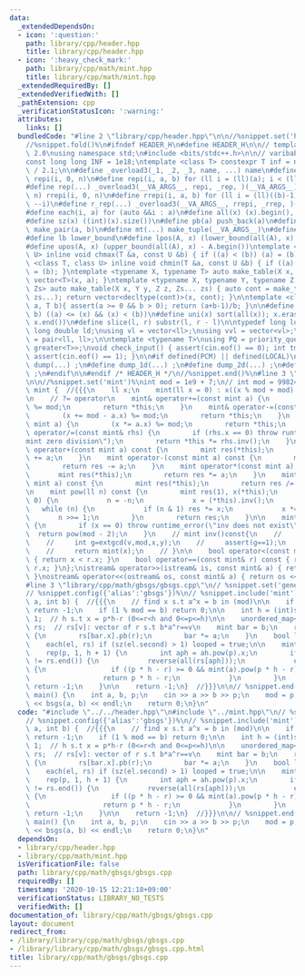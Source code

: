 ```yaml
---
data:
  _extendedDependsOn:
  - icon: ':question:'
    path: library/cpp/header.hpp
    title: library/cpp/header.hpp
  - icon: ':heavy_check_mark:'
    path: library/cpp/math/mint.hpp
    title: library/cpp/math/mint.hpp
  _extendedRequiredBy: []
  _extendedVerifiedWith: []
  _pathExtension: cpp
  _verificationStatusIcon: ':warning:'
  attributes:
    links: []
  bundledCode: "#line 2 \"library/cpp/header.hpp\"\n\n//%snippet.set('header')%\n\
    //%snippet.fold()%\n#ifndef HEADER_H\n#define HEADER_H\n\n// template version\
    \ 2.0\nusing namespace std;\n#include <bits/stdc++.h>\n\n// varibable settings\n\
    const long long INF = 1e18;\ntemplate <class T> constexpr T inf = numeric_limits<T>::max()\
    \ / 2.1;\n\n#define _overload3(_1, _2, _3, name, ...) name\n#define _rep(i, n)\
    \ repi(i, 0, n)\n#define repi(i, a, b) for (ll i = (ll)(a); i < (ll)(b); ++i)\n\
    #define rep(...) _overload3(__VA_ARGS__, repi, _rep, )(__VA_ARGS__)\n#define _rrep(i,\
    \ n) rrepi(i, 0, n)\n#define rrepi(i, a, b) for (ll i = (ll)((b)-1); i >= (ll)(a);\
    \ --i)\n#define r_rep(...) _overload3(__VA_ARGS__, rrepi, _rrep, )(__VA_ARGS__)\n\
    #define each(i, a) for (auto &&i : a)\n#define all(x) (x).begin(), (x).end()\n\
    #define sz(x) ((int)(x).size())\n#define pb(a) push_back(a)\n#define mp(a, b)\
    \ make_pair(a, b)\n#define mt(...) make_tuple(__VA_ARGS__)\n#define ub upper_bound\n\
    #define lb lower_bound\n#define lpos(A, x) (lower_bound(all(A), x) - A.begin())\n\
    #define upos(A, x) (upper_bound(all(A), x) - A.begin())\ntemplate <class T, class\
    \ U> inline void chmax(T &a, const U &b) { if ((a) < (b)) (a) = (b); }\ntemplate\
    \ <class T, class U> inline void chmin(T &a, const U &b) { if ((a) > (b)) (a)\
    \ = (b); }\ntemplate <typename X, typename T> auto make_table(X x, T a) { return\
    \ vector<T>(x, a); }\ntemplate <typename X, typename Y, typename Z, typename...\
    \ Zs> auto make_table(X x, Y y, Z z, Zs... zs) { auto cont = make_table(y, z,\
    \ zs...); return vector<decltype(cont)>(x, cont); }\n\ntemplate <class T> T cdiv(T\
    \ a, T b){ assert(a >= 0 && b > 0); return (a+b-1)/b; }\n\n#define is_in(x, a,\
    \ b) ((a) <= (x) && (x) < (b))\n#define uni(x) sort(all(x)); x.erase(unique(all(x)),\
    \ x.end())\n#define slice(l, r) substr(l, r - l)\n\ntypedef long long ll;\ntypedef\
    \ long double ld;\nusing vl = vector<ll>;\nusing vvl = vector<vl>;\nusing pll\
    \ = pair<ll, ll>;\n\ntemplate <typename T>\nusing PQ = priority_queue<T, vector<T>,\
    \ greater<T>>;\nvoid check_input() { assert(cin.eof() == 0); int tmp; cin >> tmp;\
    \ assert(cin.eof() == 1); }\n\n#if defined(PCM) || defined(LOCAL)\n#else\n#define\
    \ dump(...) ;\n#define dump_1d(...) ;\n#define dump_2d(...) ;\n#define cerrendl\
    \ ;\n#endif\n\n#endif /* HEADER_H */\n//%snippet.end()%\n#line 3 \"library/cpp/math/mint.hpp\"\
    \n\n//%snippet.set('mint')%\nint mod = 1e9 + 7;\n// int mod = 998244353;\nstruct\
    \ mint {  //{{{\n    ll x;\n    mint(ll x = 0) : x((x % mod + mod) % mod) {}\n\
    \n    // ?= operator\n    mint& operator+=(const mint a) {\n        (x += a.x)\
    \ %= mod;\n        return *this;\n    }\n    mint& operator-=(const mint a) {\n\
    \        (x += mod - a.x) %= mod;\n        return *this;\n    }\n    mint& operator*=(const\
    \ mint a) {\n        (x *= a.x) %= mod;\n        return *this;\n    }\n    mint&\
    \ operator/=(const mint& rhs) {\n        if (rhs.x == 0) throw runtime_error(\"\
    mint zero division\");\n        return *this *= rhs.inv();\n    }\n\n    mint\
    \ operator+(const mint a) const {\n        mint res(*this);\n        return res\
    \ += a;\n    }\n    mint operator-(const mint a) const {\n        mint res(*this);\n\
    \        return res -= a;\n    }\n    mint operator*(const mint a) const {\n \
    \       mint res(*this);\n        return res *= a;\n    }\n    mint operator/(const\
    \ mint a) const {\n        mint res(*this);\n        return res /= a;\n    }\n\
    \n    mint pow(ll n) const {\n        mint res(1), x(*this);\n        if (n <\
    \ 0) {\n            n = -n;\n            x = (*this).inv();\n        }\n     \
    \   while (n) {\n            if (n & 1) res *= x;\n            x *= x;\n     \
    \       n >>= 1;\n        }\n        return res;\n    }\n\n    mint inv() const\
    \ {\n        if (x == 0) throw runtime_error(\"inv does not exist\");\n      \
    \  return pow(mod - 2);\n    }\n    // mint inv()const{\n    //     int x,y;\n\
    \    //     int g=extgcd(v,mod,x,y);\n    //     assert(g==1);\n    //     if(x<0)x+=mod;\n\
    \    //     return mint(x);\n    // }\n\n    bool operator<(const mint& r) const\
    \ { return x < r.x; }\n    bool operator==(const mint& r) const { return x ==\
    \ r.x; }\n};\nistream& operator>>(istream& is, const mint& a) { return is >> a.x;\
    \ }\nostream& operator<<(ostream& os, const mint& a) { return os << a.x; }\n//}}}\n\
    #line 3 \"library/cpp/math/gbsgs/gbsgs.cpp\"\n// %snippet.set('generalized_baybe_step_giant_step')%\n\
    // %snippet.config({'alias':'gbsgs'})%\n// %snippet.include('mint')%\n\nint bsgs(int\
    \ a, int b) {  //{{{\n    // find x s.t a^x = b in (mod)\n\n    if (b >= mod)\
    \ return -1;\n    if (1 % mod == b) return 0;\n\n    int h = (int)sqrt(mod) +\
    \ 1;  // h s.t x = p*h-r (0<=r<h and 0<=p<=h)\n\n    unordered_map<int, vector<int>>\
    \ rs;  // rs[v]: vector of r s.t b*a^r==v\n    mint bar = b;\n    rep(r, 0, h)\
    \ {\n        rs[bar.x].pb(r);\n        bar *= a;\n    }\n    bool looped = false;\n\
    \    each(el, rs) if (sz(el.second) > 1) looped = true;\n\n    mint ah = mint(a).pow(h);\n\
    \    rep(p, 1, h + 1) {\n        int aph = ah.pow(p).x;\n        if (rs.find(aph)\
    \ != rs.end()) {\n            reverse(all(rs[aph]));\n            each(r, rs[aph])\
    \ {\n                if ((p * h - r) >= 0 && mint(a).pow(p * h - r) == b)\n  \
    \                  return p * h - r;\n            }\n        }\n        if (looped)\
    \ return -1;\n    }\n\n    return -1;\n}  //}}}\n\n// %snippet.end()%\n\nsigned\
    \ main() {\n    int a, b, p;\n    cin >> a >> b >> p;\n    mod = p;\n    cout\
    \ << bsgs(a, b) << endl;\n    return 0;\n}\n"
  code: "#include \"../../header.hpp\"\n#include \"../mint.hpp\"\n// %snippet.set('generalized_baybe_step_giant_step')%\n\
    // %snippet.config({'alias':'gbsgs'})%\n// %snippet.include('mint')%\n\nint bsgs(int\
    \ a, int b) {  //{{{\n    // find x s.t a^x = b in (mod)\n\n    if (b >= mod)\
    \ return -1;\n    if (1 % mod == b) return 0;\n\n    int h = (int)sqrt(mod) +\
    \ 1;  // h s.t x = p*h-r (0<=r<h and 0<=p<=h)\n\n    unordered_map<int, vector<int>>\
    \ rs;  // rs[v]: vector of r s.t b*a^r==v\n    mint bar = b;\n    rep(r, 0, h)\
    \ {\n        rs[bar.x].pb(r);\n        bar *= a;\n    }\n    bool looped = false;\n\
    \    each(el, rs) if (sz(el.second) > 1) looped = true;\n\n    mint ah = mint(a).pow(h);\n\
    \    rep(p, 1, h + 1) {\n        int aph = ah.pow(p).x;\n        if (rs.find(aph)\
    \ != rs.end()) {\n            reverse(all(rs[aph]));\n            each(r, rs[aph])\
    \ {\n                if ((p * h - r) >= 0 && mint(a).pow(p * h - r) == b)\n  \
    \                  return p * h - r;\n            }\n        }\n        if (looped)\
    \ return -1;\n    }\n\n    return -1;\n}  //}}}\n\n// %snippet.end()%\n\nsigned\
    \ main() {\n    int a, b, p;\n    cin >> a >> b >> p;\n    mod = p;\n    cout\
    \ << bsgs(a, b) << endl;\n    return 0;\n}\n"
  dependsOn:
  - library/cpp/header.hpp
  - library/cpp/math/mint.hpp
  isVerificationFile: false
  path: library/cpp/math/gbsgs/gbsgs.cpp
  requiredBy: []
  timestamp: '2020-10-15 12:21:18+09:00'
  verificationStatus: LIBRARY_NO_TESTS
  verifiedWith: []
documentation_of: library/cpp/math/gbsgs/gbsgs.cpp
layout: document
redirect_from:
- /library/library/cpp/math/gbsgs/gbsgs.cpp
- /library/library/cpp/math/gbsgs/gbsgs.cpp.html
title: library/cpp/math/gbsgs/gbsgs.cpp
---
```

